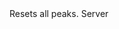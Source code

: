 <function name="ResetPeaks" parent="vprof" type="libraryfunc">
	<description>
		Resets all peaks.
	</description>
	<realm>Server</realm>
</function>